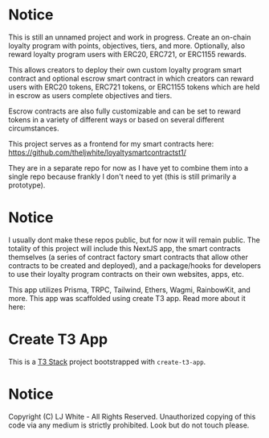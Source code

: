 # Notice

This is still an unnamed project and work in progress. Create an on-chain loyalty program with points, objectives, tiers, and more. Optionally, also reward loyalty program users with ERC20, ERC721, or ERC1155 rewards.

This allows creators to deploy their own custom loyalty program smart contract and optional escrow smart contract in which creators can reward users with ERC20 tokens, ERC721 tokens, or ERC1155 tokens which are held in escrow as users complete objectives and tiers.

Escrow contracts are also fully customizable and can be set to reward tokens in a variety of different ways or based on several different circumstances.

This project serves as a frontend for my smart contracts here:
https://github.com/theljwhite/loyaltysmartcontractst1/

They are in a separate repo for now as I have yet to combine them into a single repo because frankly I don't need to yet (this is still primarily a prototype).

# Notice

I usually dont make these repos public, but for now it will remain public.
The totality of this project will include this NextJS app, the smart contracts themselves (a series of contract factory smart contracts that allow other contracts to be created and deployed), and a package/hooks for developers to use their loyalty program contracts on their own websites, apps, etc.

This app utilizes Prisma, TRPC, Tailwind, Ethers, Wagmi, RainbowKit, and more.
This app was scaffolded using create T3 app. Read more about it here:

# Create T3 App

This is a [T3 Stack](https://create.t3.gg/) project bootstrapped with `create-t3-app`.

# Notice

Copyright (C) LJ White - All Rights Reserved.
Unauthorized copying of this code via any medium is strictly prohibited.
Look but do not touch please.
